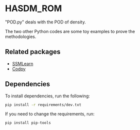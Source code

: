 # HASDM_ROM

"POD.py" deals with the POD of density. 

The two other Python codes are some toy examples to prove the methodologies.

## Related packages

- [SSMLearn](https://github.com/haller-group/SSMLearn)
- [Codpy](https://github.com/JohnLeM/codpy_alpha)

## Dependencies

To install dependencies, run the following:

```bash
pip install -r requirements/dev.txt
```

If you need to change the requirements, run:

```bash
pip install pip-tools
```